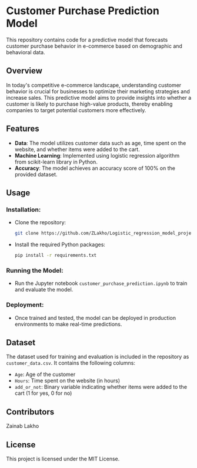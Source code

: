 # Customer Purchase Prediction Model

This repository contains code for a predictive model that forecasts customer purchase behavior in e-commerce based on demographic and behavioral data.

## Overview

In today's competitive e-commerce landscape, understanding customer behavior is crucial for businesses to optimize their marketing strategies and increase sales. This predictive model aims to provide insights into whether a customer is likely to purchase high-value products, thereby enabling companies to target potential customers more effectively.

## Features

- **Data**: The model utilizes customer data such as age, time spent on the website, and whether items were added to the cart.
- **Machine Learning**: Implemented using logistic regression algorithm from scikit-learn library in Python.
- **Accuracy**: The model achieves an accuracy score of 100% on the provided dataset.

## Usage

### Installation:

- Clone the repository:
  ```bash
  git clone https://github.com/ZLakho/Logistic_regression_model_project.git
  ```
- Install the required Python packages:
  ```bash
  pip install -r requirements.txt
  ```

### Running the Model:

- Run the Jupyter notebook `customer_purchase_prediction.ipynb` to train and evaluate the model.

### Deployment:

- Once trained and tested, the model can be deployed in production environments to make real-time predictions.

## Dataset

The dataset used for training and evaluation is included in the repository as `customer_data.csv`. It contains the following columns:

- `Age`: Age of the customer
- `Hours`: Time spent on the website (in hours)
- `add_or_not`: Binary variable indicating whether items were added to the cart (1 for yes, 0 for no)

## Contributors

Zainab Lakho

## License

This project is licensed under the MIT License.
